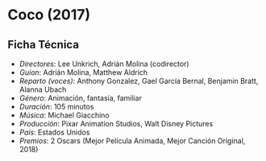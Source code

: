 # Coco (2017)

## Ficha Técnica

- *Directores*: Lee Unkrich, Adrián Molina (codirector)
- *Guion*: Adrián Molina, Matthew Aldrich
- *Reparto (voces)*: Anthony Gonzalez, Gael García Bernal, Benjamin Bratt, Alanna Ubach
- *Género*: Animación, fantasía, familiar
- *Duración*: 105 minutos
- *Música*: Michael Giacchino
- *Producción*: Pixar Animation Studios, Walt Disney Pictures
- *País*: Estados Unidos
- *Premios*: 2 Oscars (Mejor Película Animada, Mejor Canción Original, 2018)


